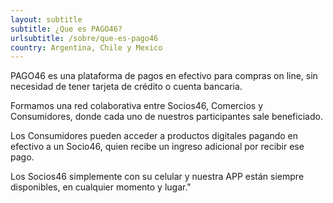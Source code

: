 ```yaml
---
layout: subtitle
subtitle: ¿Que es PAGO46?
urlsubtitle: /sobre/que-es-pago46
country: Argentina, Chile y Mexico
---
```

PAGO46 es una plataforma de pagos en efectivo para compras on line, sin necesidad de tener tarjeta de crédito o cuenta bancaria.

Formamos una red colaborativa entre Socios46, Comercios y Consumidores, donde cada uno de nuestros participantes sale beneficiado.

Los Consumidores pueden acceder a productos digitales pagando en efectivo a un Socio46, quien recibe un ingreso adicional por recibir ese pago.

Los Socios46 simplemente con su celular y nuestra APP están siempre disponibles, en cualquier momento y lugar."